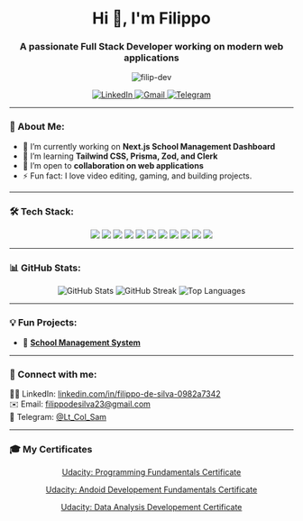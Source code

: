 <!-- Header -->
<h1 align="center">Hi 👋, I'm Filippo</h1>
<h3 align="center">A passionate Full Stack Developer working on modern web applications</h3>

<!-- Profile views counter -->
<p align="center"> <img src="https://komarev.com/ghpvc/?username=filip-dev&label=Profile%20views&color=0e75b6&style=flat" alt="filip-dev" /> </p>

<!-- Social Media Links -->
<p align="center">
  <a href="https://www.linkedin.com/in/filippo-de-silva-0982a7342" target="_blank">
    <img src="https://img.shields.io/badge/-LinkedIn-%230077B5?style=for-the-badge&logo=linkedin&logoColor=white" alt="LinkedIn"/>
  </a>
   <a href="mailto:filippodesilva23@gmail.com?subject=Let's Connect&body=Hi Filippo," target="_blank">
    <img src="https://img.shields.io/badge/-Gmail-%23D14836?style=for-the-badge&logo=gmail&logoColor=white" alt="Gmail"/>
  </a>
  <a href="https://t.me/Lt_Col_Sam?text=Hi%20Filippo,%20I%20would%20like%20to%20connect." target="_blank">
    <img src="https://img.shields.io/badge/-Telegram-%2326A5E4?style=for-the-badge&logo=telegram&logoColor=white" alt="Telegram"/>
  </a>
</p>

---

### 🚀 About Me:
- 🔭 I’m currently working on **Next.js School Management Dashboard**  
- 🌱 I’m learning **Tailwind CSS, Prisma, Zod, and Clerk**  
- 👯 I’m open to **collaboration on web applications**  
- ⚡ Fun fact: I love video editing, gaming, and building projects.  

---

### 🛠️ Tech Stack:
<p align="center">
  <!-- Languages -->
  <img src="https://img.shields.io/badge/-TypeScript-%23007ACC?style=for-the-badge&logo=typescript&logoColor=white" />
  <img src="https://img.shields.io/badge/-JavaScript-%23F7DF1E?style=for-the-badge&logo=javascript&logoColor=black" />
  <img src="https://img.shields.io/badge/-Python-%2314354C?style=for-the-badge&logo=python&logoColor=white" />
  <!-- Frontend -->
  <img src="https://img.shields.io/badge/-Next.js-%23000000?style=for-the-badge&logo=next.js&logoColor=white" />
  <img src="https://img.shields.io/badge/-React-%2320232a?style=for-the-badge&logo=react&logoColor=%2361DAFB" />
  <img src="https://img.shields.io/badge/-Tailwind_CSS-%2338B2AC?style=for-the-badge&logo=tailwind-css&logoColor=white" />
  <!-- Backend -->
  <img src="https://img.shields.io/badge/-Node.js-%23339933?style=for-the-badge&logo=node.js&logoColor=white" />
  <img src="https://img.shields.io/badge/-MongoDB-%2347A248?style=for-the-badge&logo=mongodb&logoColor=white" />
  <img src="https://img.shields.io/badge/-Prisma-%232D3748?style=for-the-badge&logo=prisma&logoColor=white" />
  <!-- Tools -->
  <img src="https://img.shields.io/badge/-VS_Code-%23007ACC?style=for-the-badge&logo=visual-studio-code&logoColor=white" />
  <img src="https://img.shields.io/badge/-Git-%23F05033?style=for-the-badge&logo=git&logoColor=white" />
</p>

---

### 📊 GitHub Stats:
<p align="center">
  <img src="https://github-readme-stats.vercel.app/api?username=filip-dev&show_icons=true&theme=tokyonight" alt="GitHub Stats" />
  <img src="https://github-readme-streak-stats.herokuapp.com/?user=filip-dev&theme=tokyonight" alt="GitHub Streak" />
  <img src="https://github-readme-stats.vercel.app/api/top-langs/?username=filip-dev&layout=compact&theme=tokyonight" alt="Top Languages" />
</p>

---

### 💡 Fun Projects:
- 📝 **[School Management System](https://github.com/FilippoDeSilva/class-unity-fullstack-sms)**  

---

### 🔗 Connect with me:
<p>
  🧑‍💻 LinkedIn: <a href="https://www.linkedin.com/in/filippo-de-silva-0982a7342" target="_blank">linkedin.com/in/filippo-de-silva-0982a7342</a><br>
  ✉️ Email: <a href="mailto:filippodesilva23@gmail.com">filippodesilva23@gmail.com</a><br>
  📱 Telegram: <a href="https://t.me/Lt_Col_Sam?text=Hi%20Filippo,%20I%20would%20like%20to%20connect." target="_blank">@Lt_Col_Sam</a>
</p>

---

### 🎓 My Certificates
<!-- Certificate 1 -->
<p align="center">
  <a href="https://www.udacity.com/certificate/e/de64d914-4bfb-11ef-a2f8-33d9e320c964" target="_blank">
    Udacity: Programming Fundamentals Certificate
  </a>
</p>

<!-- Certificate 2 -->
<p align="center">
  <a href="https://www.udacity.com/certificate/e/e6283bb0-4bf0-11ef-bff6-b3b7df83d3f6" target="_blank">
    Udacity: Andoid Developement Fundamentals Certificate
  </a>
</p>

<!-- Certificate 3 -->
<p align="center">
  <a href="https://www.udacity.com/certificate/e/c9cf20ea-4bf1-11ef-bb16-bfd1770cfe5e" target="_blank">
    Udacity: Data Analysis Developement Certificate
  </a>
</p>
